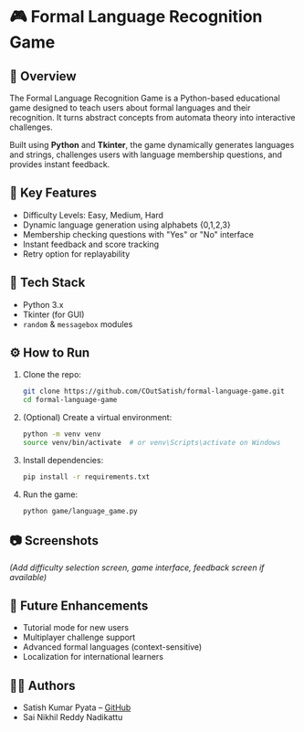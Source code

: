 # 🎮 Formal Language Recognition Game

## 📌 Overview
The Formal Language Recognition Game is a Python-based educational game designed to teach users about formal languages and their recognition. It turns abstract concepts from automata theory into interactive challenges.

Built using **Python** and **Tkinter**, the game dynamically generates languages and strings, challenges users with language membership questions, and provides instant feedback.

## 🎯 Key Features
- Difficulty Levels: Easy, Medium, Hard
- Dynamic language generation using alphabets {0,1,2,3}
- Membership checking questions with "Yes" or "No" interface
- Instant feedback and score tracking
- Retry option for replayability

## 🧰 Tech Stack
- Python 3.x
- Tkinter (for GUI)
- `random` & `messagebox` modules

## ⚙️ How to Run

1. Clone the repo:
   ```bash
   git clone https://github.com/COutSatish/formal-language-game.git
   cd formal-language-game
   ```

2. (Optional) Create a virtual environment:
   ```bash
   python -m venv venv
   source venv/bin/activate  # or venv\Scripts\activate on Windows
   ```

3. Install dependencies:
   ```bash
   pip install -r requirements.txt
   ```

4. Run the game:
   ```bash
   python game/language_game.py
   ```

## 📷 Screenshots
*(Add difficulty selection screen, game interface, feedback screen if available)*

## 🚀 Future Enhancements
- Tutorial mode for new users
- Multiplayer challenge support
- Advanced formal languages (context-sensitive)
- Localization for international learners

## 👨‍💻 Authors
- Satish Kumar Pyata – [GitHub](https://github.com/COutSatish)
- Sai Nikhil Reddy Nadikattu
